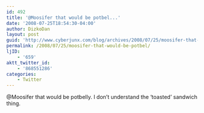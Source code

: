 ```yaml
---
id: 492
title: '@Moosifer that would be potbel...'
date: '2008-07-25T18:54:30-04:00'
author: DizkoDan
layout: post
guid: 'http://www.cyberjunx.com/blog/archives/2008/07/25/moosifer-that-would-be-potbel/'
permalink: /2008/07/25/moosifer-that-would-be-potbel/
ljID:
    - '659'
aktt_twitter_id:
    - '868551286'
categories:
    - Twitter
---
```


@Moosifer that would be potbelly. I don’t understand the ‘toasted’ sandwich thing.